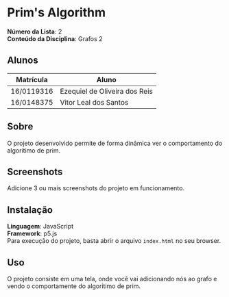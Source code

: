 # Prim's Algorithm

**Número da Lista**: 2<br>
**Conteúdo da Disciplina**: Grafos 2<br>

## Alunos
|Matrícula | Aluno |
| -- | -- |
| 16/0119316  |  Ezequiel de Oliveira dos Reis |
| 16/0148375  |  Vitor Leal dos Santos |

## Sobre 
O projeto desenvolvido permite de forma dinâmica ver o comportamento do algoritimo de prim.

## Screenshots
Adicione 3 ou mais screenshots do projeto em funcionamento.

## Instalação 
**Linguagem**: JavaScript<br>
**Framework**: p5.js<br>
Para execução do projeto, basta abrir o arquivo `index.html` no seu browser.

## Uso 
O projeto consiste em uma tela, onde você vai adicionando nós ao grafo e vendo o comportamente do algoritimo de prim.





